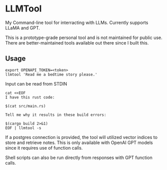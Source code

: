 # LLMTool

My Command-line tool for interracting with LLMs.  Currently supports LLaMA and GPT.

This is a prototype-grade personal tool and is not maintained for public use.
There are better-maintained tools available out there since I built this.

## Usage

```shell
export OPENAPI_TOKEN=<token>
llmtool 'Read me a bedtime story please.'
```

Input can be read from STDIN

```
cat <<EOF
I have this rust code:

$(cat src/main.rs)

Tell me why it results in these build errors:

$(cargo build 2>&1)
EOF | llmtool -s
```

If a postgres connection is provided, the tool will utilized vector indices to store and retrieve
notes.  This is only available with OpenAI GPT models since it requires use of function calls.

Shell scripts can also be run directly from responses with GPT function calls.
